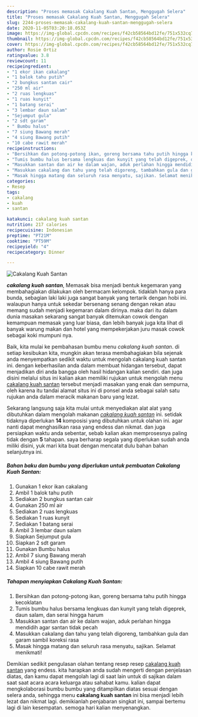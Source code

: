 ```yaml
---
description: "Proses memasak Cakalang Kuah Santan, Menggugah Selera"
title: "Proses memasak Cakalang Kuah Santan, Menggugah Selera"
slug: 2244-proses-memasak-cakalang-kuah-santan-menggugah-selera
date: 2020-11-05T03:20:18.053Z
image: https://img-global.cpcdn.com/recipes/f42cb58564bd12fe/751x532cq70/cakalang-kuah-santan-foto-resep-utama.jpg
thumbnail: https://img-global.cpcdn.com/recipes/f42cb58564bd12fe/751x532cq70/cakalang-kuah-santan-foto-resep-utama.jpg
cover: https://img-global.cpcdn.com/recipes/f42cb58564bd12fe/751x532cq70/cakalang-kuah-santan-foto-resep-utama.jpg
author: Rosie Ortiz
ratingvalue: 3.8
reviewcount: 11
recipeingredient:
- "1 ekor ikan cakalang"
- "1 balok tahu putih"
- "2 bungkus santan cair"
- "250 ml air"
- "2 ruas lengkuas"
- "1 ruas kunyit"
- "1 batang serai"
- "3 lembar daun salam"
- "Sejumput gula"
- "2 sdt garam"
- " Bumbu halus"
- "7 siung Bawang merah"
- "4 siung Bawang putih"
- "10 cabe rawit merah"
recipeinstructions:
- "Bersihkan dan potong-potong ikan, goreng bersama tahu putih hingga kecoklatan"
- "Tumis bumbu halus bersama lengkuas dan kunyit yang telah digeprek, daun salam, dan serai hingga harum"
- "Masukkan santan dan air ke dalam wajan, aduk perlahan hingga mendidih agar santan tidak pecah"
- "Masukkan cakalang dan tahu yang telah digoreng, tambahkan gula dan garam sambil koreksi rasa"
- "Masak hingga matang dan seluruh rasa menyatu, sajikan. Selamat menikmati!"
categories:
- Resep
tags:
- cakalang
- kuah
- santan

katakunci: cakalang kuah santan 
nutrition: 217 calories
recipecuisine: Indonesian
preptime: "PT21M"
cooktime: "PT59M"
recipeyield: "4"
recipecategory: Dinner

---
```



![Cakalang Kuah Santan](https://img-global.cpcdn.com/recipes/f42cb58564bd12fe/751x532cq70/cakalang-kuah-santan-foto-resep-utama.jpg)

<b><i>cakalang kuah santan</i></b>, Memasak bisa menjadi bentuk kegemaran yang membahagiakan dilakukan oleh bermacam kelompok. tidaklah hanya para bunda, sebagian laki laki juga sangat banyak yang tertarik dengan hobi ini. walaupun hanya untuk sekedar bersenang senang dengan rekan atau memang sudah menjadi kegemaran dalam dirinya. maka dari itu dalam dunia masakan sekarang sangat banyak ditemukan cowok dengan kemampuan memasak yang luar biasa, dan lebih banyak juga kita lihat di banyak warung makan dan hotel yang mempekerjakan juru masak cowok sebagai koki mumpuni nya.



Baik, kita mulai ke pembahasan bumbu menu <i>cakalang kuah santan</i>. di setiap kesibukan kita, mungkin akan terasa membahagiakan bila sejenak anda menyempatkan sedikit waktu untuk mengolah cakalang kuah santan ini. dengan keberhasilan anda dalam membuat hidangan tersebut, dapat menjadikan diri anda bangga oleh hasil hidangan kalian sendiri. dan juga disini melalui situs ini kalian akan memiliki rujukan untuk mengolah menu <u>cakalang kuah santan</u> tersebut menjadi masakan yang enak dan sempurna, oleh karena itu tandai alamat situs ini di ponsel anda sebagai salah satu rujukan anda dalam meracik makanan baru yang lezat.


Sekarang langsung saja kita mulai untuk menyediakan alat alat yang dibutuhkan dalam mengolah makanan <u><i>cakalang kuah santan</i></u> ini. setidak tidaknya diperlukan <b>14</b> komposisi yang dibutuhkan untuk olahan ini. agar nanti dapat menghasilkan rasa yang endess dan nikmat. dan juga persiapkan waktu anda sebentar, sebab kalian akan memprosesnya paling tidak dengan <b>5</b> tahapan. saya berharap segala yang diperlukan sudah anda miliki disini, yuk mari kita buat dengan mencatat dulu bahan bahan selanjutnya ini.

<!--inarticleads1-->

##### Bahan baku dan bumbu yang diperlukan untuk pembuatan Cakalang Kuah Santan:

1. Gunakan 1 ekor ikan cakalang
1. Ambil 1 balok tahu putih
1. Sediakan 2 bungkus santan cair
1. Gunakan 250 ml air
1. Sediakan 2 ruas lengkuas
1. Sediakan 1 ruas kunyit
1. Sediakan 1 batang serai
1. Ambil 3 lembar daun salam
1. Siapkan Sejumput gula
1. Siapkan 2 sdt garam
1. Gunakan  Bumbu halus
1. Ambil 7 siung Bawang merah
1. Ambil 4 siung Bawang putih
1. Siapkan 10 cabe rawit merah




<!--inarticleads2-->

##### Tahapan menyiapkan Cakalang Kuah Santan:

1. Bersihkan dan potong-potong ikan, goreng bersama tahu putih hingga kecoklatan
1. Tumis bumbu halus bersama lengkuas dan kunyit yang telah digeprek, daun salam, dan serai hingga harum
1. Masukkan santan dan air ke dalam wajan, aduk perlahan hingga mendidih agar santan tidak pecah
1. Masukkan cakalang dan tahu yang telah digoreng, tambahkan gula dan garam sambil koreksi rasa
1. Masak hingga matang dan seluruh rasa menyatu, sajikan. Selamat menikmati!




Demikian sedikit pengulasan olahan tentang resep resep <u>cakalang kuah santan</u> yang endess. kita harapkan anda sudah mengerti dengan penjelasan diatas, dan kamu dapat mengolah lagi di saat lain untuk di sajikan dalam saat saat acara acara keluarga atau sahabat kamu. kalian dapat mengkolaborasi bumbu bumbu yang ditampilkan diatas sesuai dengan selera anda, sehingga menu <b>cakalang kuah santan</b> ini bisa menjadi lebih lezat dan nikmat lagi. demikianlah penjabaran singkat ini, sampai bertemu lagi di lain kesempatan. semoga hari kalian menyenangkan.
